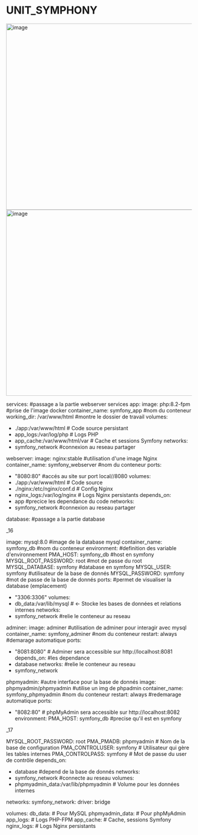 # UNIT_SYMPHONY
<img width="960" height="504" alt="image" src="https://github.com/user-attachments/assets/75733103-5b93-4347-bd20-857ebbea65f4" />

<img width="960" height="504" alt="image" src="https://github.com/user-attachments/assets/5f1945ce-3edd-4670-af70-fa11ddd9019f" />

services:  #passage a la partie webserver services
app:
image: php:8.2-fpm      #prise de l'image docker
container_name: symfony_app #nom du conteneur 
working_dir: /var/www/html #montre le dossier de travail
volumes:
- ./app:/var/www/html # Code source persistant
- app_logs:/var/log/php # Logs PHP
- app_cache:/var/www/html/var # Cache et sessions Symfony
networks:
- symfony_network #connexion au reseau partager 

webserver:
image: nginx:stable   #utilisation d'une image Nginx
container_name: symfony_webserver #nom du conteneur
ports:
- "8080:80" #accés au site sur port local//8080
volumes:
- ./app:/var/www/html # Code source
- ./nginx:/etc/nginx/conf.d # Config Nginx
- nginx_logs:/var/log/nginx # Logs Nginx persistants
depends_on:
- app #precice les dependance du code 
networks:
- symfony_network #connexion au reseau partager 

database:     #passage a la partie database

_16

image: mysql:8.0   #image de la database mysql
container_name: symfony_db #nom du conteneur
environment:       #definition des variable d'environnement 
PMA_HOST: symfony_db  #host en symfony 
MYSQL_ROOT_PASSWORD: root #mot de passe du root 
MYSQL_DATABASE: symfony #database en symfony
MYSQL_USER: symfony #utilisateur de la base de donnés 
MYSQL_PASSWORD: symfony #mot de passe de la base de donnés 
ports: #permet de visualiser la database (emplacement)
- "3306:3306"
volumes:
- db_data:/var/lib/mysql # ← Stocke les bases de données et relations internes
networks:
- symfony_network #relie le conteneur au reseau 

adminer:
image: adminer #utilisation de adminer pour interagir avec mysql
container_name: symfony_adminer #nom du conteneur 
restart: always #demarage automatique 
ports:
- "8081:8080" # Adminer sera accessible sur http://localhost:8081
depends_on: #les dependance 
- database
networks: #relie le conteneur au reseau 
- symfony_network

phpmyadmin:  #autre interface pour la base de donnés 
image: phpmyadmin/phpmyadmin #utilise un img de phpadmin
container_name: symfony_phpmyadmin #nom du conteneur 
restart: always #redemarage automatique
ports:
- "8082:80" # phpMyAdmin sera accessible sur http://localhost:8082
environment:
PMA_HOST: symfony_db  #precise qu'il est en symfony

_17

MYSQL_ROOT_PASSWORD: root
PMA_PMADB: phpmyadmin # Nom de la base de configuration
PMA_CONTROLUSER: symfony # Utilisateur qui gère les tables internes
PMA_CONTROLPASS: symfony # Mot de passe du user de contrôle
depends_on:
- database #depend  de la base de donnés 
networks:
- symfony_network #connecte au reseau 
volumes:
- phpmyadmin_data:/var/lib/phpmyadmin # Volume pour les données internes

networks:
symfony_network:
driver: bridge 

volumes:
db_data: # Pour MySQL
phpmyadmin_data: # Pour phpMyAdmin
app_logs: # Logs PHP-FPM
app_cache: # Cache, sessions Symfony
nginx_logs: # Logs Nginx persistants
